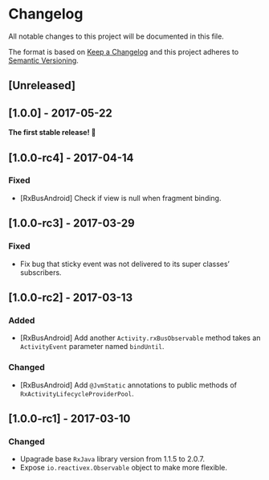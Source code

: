 # Changelog
All notable changes to this project will be documented in this file.

The format is based on [Keep a Changelog](http://keepachangelog.com/en/1.0.0/)
and this project adheres to [Semantic Versioning](http://semver.org/spec/v2.0.0.html).

## [Unreleased]

## [1.0.0] - 2017-05-22

**The first stable release! :tada:**

## [1.0.0-rc4] - 2017-04-14
### Fixed
- [RxBusAndroid] Check if view is null when fragment binding.

## [1.0.0-rc3] - 2017-03-29
### Fixed
- Fix bug that sticky event was not delivered to its super classes’ subscribers.

## [1.0.0-rc2] - 2017-03-13
### Added
- [RxBusAndroid] Add another `Activity.rxBusObservable` method takes an `ActivityEvent` parameter named `bindUntil`.

### Changed
- [RxBusAndroid] Add `@JvmStatic` annotations to public methods of `RxActivityLifecycleProviderPool`.

## [1.0.0-rc1] - 2017-03-10
### Changed
- Upagrade base `RxJava` library version from 1.1.5 to 2.0.7.
- Expose `io.reactivex.Observable` object to make more flexible.
